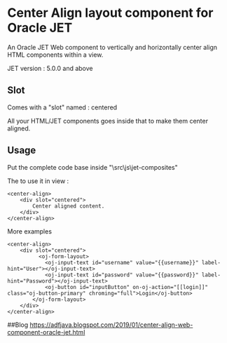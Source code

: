 # Center Align layout component for Oracle JET 

An Oracle JET Web component to vertically and horizontally center align HTML components within a view.

JET  version : 5.0.0 and above

## Slot
Comes with a "slot" named : centered

All your HTML/JET components goes inside that to make them center aligned.

## Usage
Put the complete code base inside "\src\js\jet-composites"

The to use it in view : 

```
<center-align>
	<div slot="centered">
		Center aligned content.
	</div>
</center-align>
```

More examples

```
<center-align>
	<div slot="centered">
		  <oj-form-layout>
			<oj-input-text id="username" value="{{username}}" label-hint="User"></oj-input-text>
			<oj-input-text id="password" value="{{password}}" label-hint="Password"></oj-input-text>
			<oj-button id="inputButton" on-oj-action="[[login]]" class="oj-button-primary" chroming="full">Login</oj-button>
		</oj-form-layout>
	</div>
</center-align>
```

##Blog
https://adfjava.blogspot.com/2019/01/center-align-web-component-oracle-jet.html
